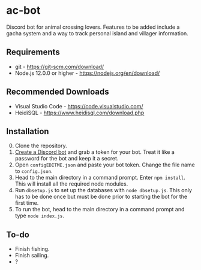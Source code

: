 # ac-bot
Discord bot for animal crossing lovers. Features to be added include a gacha system and a way to track personal island and villager information.

## Requirements
- git - https://git-scm.com/download/
- Node.js 12.0.0 or higher - https://nodejs.org/en/download/

## Recommended Downloads
- Visual Studio Code - https://code.visualstudio.com/
- HeidiSQL - https://www.heidisql.com/download.php

## Installation
0. Clone the repository.
1. [Create a Discord bot](https://discordapp.com/developers/applications/me) and grab a token for your bot. Treat it like a password for the bot and keep it a secret.
2. Open `configEDITME.json` and paste your bot token. Change the file name to `config.json`.
3. Head to the main directory in a command prompt. Enter `npm install`. This will install all the required node modules.
4. Run `dbsetup.js` to set up the databases with `node dbsetup.js`. This only has to be done once but must be done prior to starting the bot for the first time.
5. To run the bot, head to the main directory in a command prompt and type `node index.js`.

## To-do
- Finish fishing.
- Finish sailing.
- ?